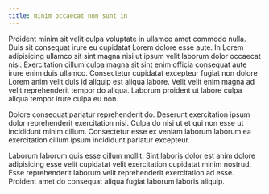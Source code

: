 ```yaml
---
title: minim occaecat non sunt in
---
```


Proident minim sit velit culpa voluptate in ullamco amet commodo nulla. Duis sit consequat irure eu cupidatat Lorem dolore esse aute. In Lorem adipisicing ullamco sit sint magna nisi ut ipsum velit laborum dolor occaecat nisi. Exercitation cillum culpa magna sit sint enim officia consequat aute irure enim duis ullamco. Consectetur cupidatat excepteur fugiat non dolore Lorem anim velit duis id aliquip est aliqua labore. Velit velit enim magna ad velit reprehenderit tempor do aliqua. Laborum proident ut labore culpa aliqua tempor irure culpa eu non.

Dolore consequat pariatur reprehenderit do. Deserunt exercitation ipsum dolor reprehenderit exercitation nisi. Culpa do nisi ut et qui non esse ut incididunt minim cillum. Consectetur esse ex veniam laborum laborum ea exercitation cillum ipsum incididunt pariatur excepteur.

Laborum laborum quis esse cillum mollit. Sint laboris dolor est anim dolore adipisicing esse velit cupidatat velit exercitation cupidatat minim nostrud. Esse reprehenderit laborum velit reprehenderit exercitation ad esse. Proident amet do consequat aliqua fugiat laborum laboris aliquip.